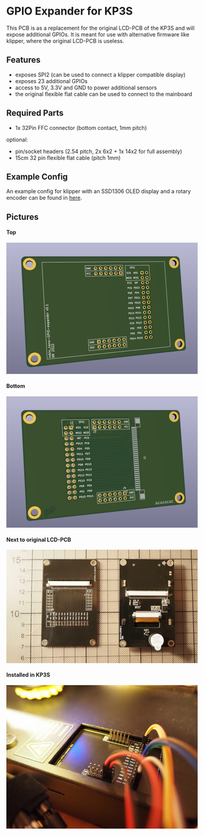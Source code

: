 # GPIO Expander for KP3S

This PCB is as a replacement for the original LCD-PCB of the KP3S and will 
expose additional GPIOs. It is meant for use with alternative firmware like 
klipper, where the original LCD-PCB is useless.

## Features

* exposes SPI2 (can be used to connect a klipper compatible display)
* exposes 23 additional GPIOs
* access to 5V, 3.3V and GND to power additional sensors
* the original flexible flat cable can be used to connect to the mainboard

## Required Parts

* 1x 32Pin FFC connector (bottom contact, 1mm pitch)

optional:
* pin/socket headers (2.54 pitch, 2x 6x2 + 1x 14x2 for full assembly)
* 15cm 32 pin flexible flat cable (pitch 1mm)

## Example Config

An example config for klipper with an SSD1306 OLED display and a rotary encoder 
can be found in [here](https://github.com/9R/Klipper_KP3S).

## Pictures

#### Top
![top](imgs/kp3sExpander_top.png "Top")
#### Bottom
![bottom](imgs/kp3sExpander_bottom.png "Bottom")
#### Next to original LCD-PCB
![comparison](imgs/kp3sExpander_comparison.jpg "Next to original LCD-PCB")
#### Installed in KP3S
![bottom](imgs/kp3sExpander_installed.jpg "Installed in KP3S")
